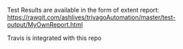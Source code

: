 Test Results are available in the form of extent report:
https://rawgit.com/ashlives/trivagoAutomation/master/test-output/MyOwnReport.html

Travis is integrated with this repo